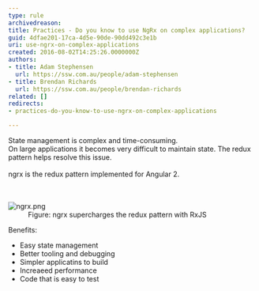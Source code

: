 ```yaml
---
type: rule
archivedreason: 
title: Practices - Do you know to use NgRx on complex applications?
guid: 4dfae201-17ca-4d5e-90de-90dd492c3e1b
uri: use-ngrx-on-complex-applications
created: 2016-08-02T14:25:26.0000000Z
authors:
- title: Adam Stephensen
  url: https://ssw.com.au/people/adam-stephensen
- title: Brendan Richards
  url: https://ssw.com.au/people/brendan-richards
related: []
redirects:
- practices-do-you-know-to-use-ngrx-on-complex-applications

---
```



<p class="p1"></p>State management is complex and time-consuming.<br>On large applications it becomes very difficult to maintain state. The redux pattern helps resolve this issue.<br><br><div>ngrx is the redux pattern implemented for Angular 2.<br></div>
<br><excerpt class='endintro'></excerpt><br>
<dl class="image"><dt>​​​<img src="/PublishingImages/ngrx.png" alt="ngrx.png" />​</dt><dd>Figure&#58; ngrx supercharges the redux pattern with RxJS​<br></dd><dd></dd></dl><p>Benefits&#58;</p><ul><li>Easy state management</li><li>Better tooling and debugging</li><li>Simpler applicatins to build</li><li>Increaeed performance</li><li>Code that is easy to test</li></ul>​



